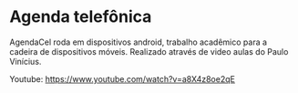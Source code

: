 # Agenda telefônica 
 

AgendaCel
roda em dispositivos android, trabalho acadêmico para a cadeira de dispositivos móveis.
Realizado através de video aulas do Paulo Vinícius.

Youtube: https://www.youtube.com/watch?v=a8X4z8oe2qE
